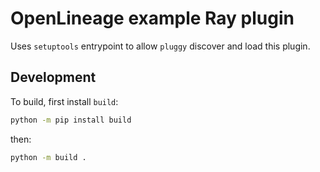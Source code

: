 # OpenLineage example Ray plugin
Uses `setuptools` entrypoint to allow `pluggy` discover and load this plugin.

## Development
To build, first install `build`:
```bash
python -m pip install build
```
then:
```bash
python -m build .
```
